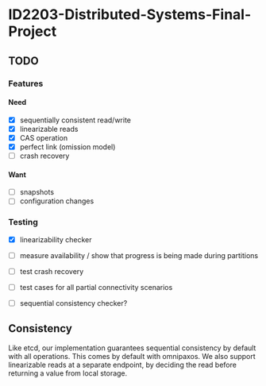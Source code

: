 # ID2203-Distributed-Systems-Final-Project

## TODO
### Features
#### Need
- [x] sequentially consistent read/write
- [x] linearizable reads
- [x] CAS operation
- [x] perfect link (omission model)
- [ ] crash recovery
#### Want
- [ ] snapshots
- [ ] configuration changes
### Testing
- [x] linearizability checker
- [ ] measure availability / show that progress is being made during partitions
- [ ] test crash recovery
- [ ] test cases for all partial connectivity scenarios
- [ ] sequential consistency checker?



## Consistency
Like etcd, our implementation guarantees sequential consistency by default with all operations. This comes by default with omnipaxos.
We also support linearizable reads at a separate endpoint, by deciding the read before returning a value from local storage.
